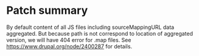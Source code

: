 # Patch summary

By default content of all JS files including sourceMappingURL data aggregated.
But because path is not correspond to location of aggregated version, we will have 404 error for .map files. 
See https://www.drupal.org/node/2400287 for details.
